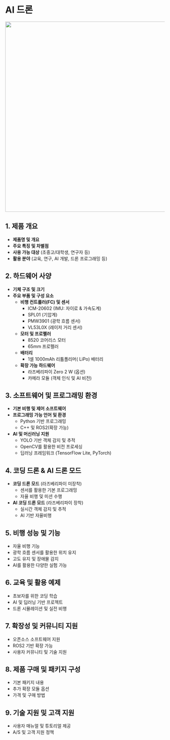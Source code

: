 
# AI 드론 

<img src="https://github.com/user-attachments/assets/b0a4e381-43ac-41de-b836-9239d0c14501" width="600">


## 1. 제품 개요  
- **제품명 및 개요**  
- **주요 특징 및 차별점**  
- **사용 가능 대상** (초중고/대학생, 연구자 등)  
- **활용 분야** (교육, 연구, AI 개발, 드론 프로그래밍 등)  

## 2. 하드웨어 사양  
- **기체 구조 및 크기**  
- **주요 부품 및 구성 요소**  
  - **비행 컨트롤러(FC) 및 센서**  
    - ICM-20602 (IMU: 자이로 & 가속도계)  
    - SPL01 (기압계)  
    - PMW3901 (광학 흐름 센서)  
    - VL53L0X (레이저 거리 센서)  
  - **모터 및 프로펠러**  
    - 8520 코어리스 모터  
    - 65mm 프로펠러  
  - **배터리**  
    - 1셀 1000mAh 리튬폴리머( LiPo) 배터리  
  - **확장 가능 하드웨어**  
    - 라즈베리파이 Zero 2 W (옵션)  
    - 카메라 모듈 (객체 인식 및 AI 비전)  

## 3. 소프트웨어 및 프로그래밍 환경  
- **기본 비행 및 제어 소프트웨어**  
- **프로그래밍 가능 언어 및 환경**  
  - Python 기반 프로그래밍  
  - C++ 및 ROS2(확장 가능)  
- **AI 및 머신러닝 지원**  
  - YOLO 기반 객체 감지 및 추적  
  - OpenCV를 활용한 비전 프로세싱  
  - 딥러닝 프레임워크 (TensorFlow Lite, PyTorch)  

## 4. 코딩 드론 & AI 드론 모드  
- **코딩 드론 모드** (라즈베리파이 미장착)  
  - 센서를 활용한 기본 프로그래밍  
  - 자율 비행 및 미션 수행  
- **AI 코딩 드론 모드** (라즈베리파이 장착)  
  - 실시간 객체 감지 및 추적  
  - AI 기반 자율비행  

## 5. 비행 성능 및 기능  
- 자율 비행 기능  
- 광학 흐름 센서를 활용한 위치 유지  
- 고도 유지 및 장애물 감지  
- AI를 활용한 다양한 실험 가능  

## 6. 교육 및 활용 예제  
- 초보자를 위한 코딩 학습  
- AI 및 딥러닝 기반 프로젝트  
- 드론 시뮬레이션 및 실전 비행  

## 7. 확장성 및 커뮤니티 지원  
- 오픈소스 소프트웨어 지원  
- ROS2 기반 확장 가능  
- 사용자 커뮤니티 및 기술 지원  

## 8. 제품 구매 및 패키지 구성  
- 기본 패키지 내용  
- 추가 확장 모듈 옵션  
- 가격 및 구매 방법  

## 9. 기술 지원 및 고객 지원  
- 사용자 매뉴얼 및 튜토리얼 제공  
- A/S 및 고객 지원 정책  
